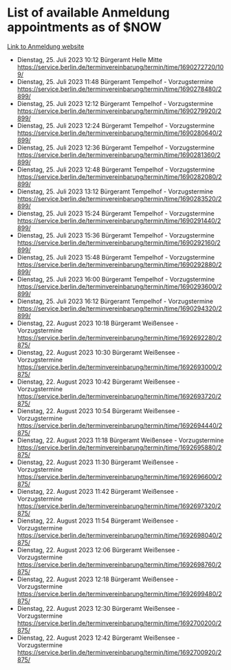# List of available Anmeldung appointments as of $NOW
[Link to Anmeldung website](https://service.berlin.de/terminvereinbarung/termin/tag.php?termin=1&anliegen[]=120686&dienstleisterlist=122210,122217,327316,122219,327312,122227,327314,122231,327346,122243,327348,122254,122252,329742,122260,329745,122262,329748,122271,327278,122273,327274,122277,327276,330436,122280,327294,122282,327290,122284,327292,122291,327270,122285,327266,122286,327264,122296,327268,150230,329760,122297,327286,122294,327284,122312,329763,122314,329775,122304,327330,122311,327334,122309,327332,317869,122281,327352,122279,329772,122283,122276,327324,122274,327326,122267,329766,122246,327318,122251,327320,122257,327322,122208,327298,122226,327300&herkunft=http%3A%2F%2Fservice.berlin.de%2Fdienstleistung%2F120686%2F)
- Dienstag, 25. Juli 2023 10:12 Bürgeramt Helle Mitte https://service.berlin.de/terminvereinbarung/termin/time/1690272720/109/
- Dienstag, 25. Juli 2023 11:48 Bürgeramt Tempelhof - Vorzugstermine https://service.berlin.de/terminvereinbarung/termin/time/1690278480/2899/
- Dienstag, 25. Juli 2023 12:12 Bürgeramt Tempelhof - Vorzugstermine https://service.berlin.de/terminvereinbarung/termin/time/1690279920/2899/
- Dienstag, 25. Juli 2023 12:24 Bürgeramt Tempelhof - Vorzugstermine https://service.berlin.de/terminvereinbarung/termin/time/1690280640/2899/
- Dienstag, 25. Juli 2023 12:36 Bürgeramt Tempelhof - Vorzugstermine https://service.berlin.de/terminvereinbarung/termin/time/1690281360/2899/
- Dienstag, 25. Juli 2023 12:48 Bürgeramt Tempelhof - Vorzugstermine https://service.berlin.de/terminvereinbarung/termin/time/1690282080/2899/
- Dienstag, 25. Juli 2023 13:12 Bürgeramt Tempelhof - Vorzugstermine https://service.berlin.de/terminvereinbarung/termin/time/1690283520/2899/
- Dienstag, 25. Juli 2023 15:24 Bürgeramt Tempelhof - Vorzugstermine https://service.berlin.de/terminvereinbarung/termin/time/1690291440/2899/
- Dienstag, 25. Juli 2023 15:36 Bürgeramt Tempelhof - Vorzugstermine https://service.berlin.de/terminvereinbarung/termin/time/1690292160/2899/
- Dienstag, 25. Juli 2023 15:48 Bürgeramt Tempelhof - Vorzugstermine https://service.berlin.de/terminvereinbarung/termin/time/1690292880/2899/
- Dienstag, 25. Juli 2023 16:00 Bürgeramt Tempelhof - Vorzugstermine https://service.berlin.de/terminvereinbarung/termin/time/1690293600/2899/
- Dienstag, 25. Juli 2023 16:12 Bürgeramt Tempelhof - Vorzugstermine https://service.berlin.de/terminvereinbarung/termin/time/1690294320/2899/
- Dienstag, 22. August 2023 10:18 Bürgeramt Weißensee - Vorzugstermine https://service.berlin.de/terminvereinbarung/termin/time/1692692280/2875/
- Dienstag, 22. August 2023 10:30 Bürgeramt Weißensee - Vorzugstermine https://service.berlin.de/terminvereinbarung/termin/time/1692693000/2875/
- Dienstag, 22. August 2023 10:42 Bürgeramt Weißensee - Vorzugstermine https://service.berlin.de/terminvereinbarung/termin/time/1692693720/2875/
- Dienstag, 22. August 2023 10:54 Bürgeramt Weißensee - Vorzugstermine https://service.berlin.de/terminvereinbarung/termin/time/1692694440/2875/
- Dienstag, 22. August 2023 11:18 Bürgeramt Weißensee - Vorzugstermine https://service.berlin.de/terminvereinbarung/termin/time/1692695880/2875/
- Dienstag, 22. August 2023 11:30 Bürgeramt Weißensee - Vorzugstermine https://service.berlin.de/terminvereinbarung/termin/time/1692696600/2875/
- Dienstag, 22. August 2023 11:42 Bürgeramt Weißensee - Vorzugstermine https://service.berlin.de/terminvereinbarung/termin/time/1692697320/2875/
- Dienstag, 22. August 2023 11:54 Bürgeramt Weißensee - Vorzugstermine https://service.berlin.de/terminvereinbarung/termin/time/1692698040/2875/
- Dienstag, 22. August 2023 12:06 Bürgeramt Weißensee - Vorzugstermine https://service.berlin.de/terminvereinbarung/termin/time/1692698760/2875/
- Dienstag, 22. August 2023 12:18 Bürgeramt Weißensee - Vorzugstermine https://service.berlin.de/terminvereinbarung/termin/time/1692699480/2875/
- Dienstag, 22. August 2023 12:30 Bürgeramt Weißensee - Vorzugstermine https://service.berlin.de/terminvereinbarung/termin/time/1692700200/2875/
- Dienstag, 22. August 2023 12:42 Bürgeramt Weißensee - Vorzugstermine https://service.berlin.de/terminvereinbarung/termin/time/1692700920/2875/
